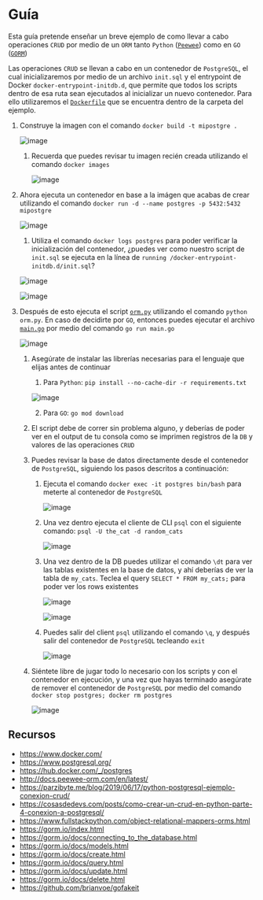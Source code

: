 # Guía

Esta guía pretende enseñar un breve ejemplo de como llevar a cabo operaciones `CRUD` por medio de un `ORM` tanto `Python` ([`Peewee`](http://docs.peewee-orm.com/en/latest/)) como en `GO` ([`GORM`](https://gorm.io/index.html))

Las operaciones `CRUD` se llevan a cabo en un contenedor de `PostgreSQL`, el cual inicializaremos por medio de un archivo `init.sql` y el entrypoint de Docker `docker-entrypoint-initdb.d`, que permite que todos los scripts dentro de esa ruta sean ejecutados al inicializar un nuevo contenedor. Para ello utilizaremos el [`Dockerfile`](Dockerfile) que se encuentra dentro de la carpeta del ejemplo.

1. Construye la imagen con el comando `docker build -t mipostgre .`
   
   ![image](https://user-images.githubusercontent.com/71090472/172252954-8424a604-62e2-41ae-a2cd-72555a7e91ec.png)
      
   1. Recuerda que puedes revisar tu imagen recién creada utilizando el comando `docker images`

      ![image](https://user-images.githubusercontent.com/71090472/172253517-86752029-0a25-4ff7-bfbb-9336fa10e794.png)

2. Ahora ejecuta un contenedor en base a la imágen que acabas de crear utilizando el comando `docker run -d --name postgres -p 5432:5432 mipostgre`
   
   ![image](https://user-images.githubusercontent.com/71090472/172253958-93d50715-223a-4a2e-bbb7-1e093f3ac8eb.png)
   
   1. Utiliza el comando `docker logs postgres` para poder verificar la inicialización del contenedor, ¿puedes ver como nuestro script de `init.sql` se ejecuta en la línea de `running /docker-entrypoint-initdb.d/init.sql`?

   ![image](https://user-images.githubusercontent.com/71090472/172254076-af48a93a-98f5-4d9b-99cd-3498bf18349e.png)
   
   ![image](https://user-images.githubusercontent.com/71090472/172254332-fac357c6-0add-463c-96c1-91bcfa1a958f.png)

3. Después de esto ejecuta el script [`orm.py`](orm.py) utilizando el comando `python orm.py`. En caso de decidirte por `GO`, entonces puedes ejecutar el archivo [`main.go`](main.go) por medio del comando `go run main.go`
   
   ![image](https://user-images.githubusercontent.com/71090472/172254853-6dfab060-0aeb-4a6d-bfce-236e2d0161d1.png)
   
   1. Asegúrate de instalar las librerías necesarias para el lenguaje que elijas antes de continuar
      1. Para `Python`: `pip install --no-cache-dir -r requirements.txt`
      
      ![image](https://user-images.githubusercontent.com/71090472/172254901-475d8ba7-b12a-447e-ac07-262c2e0f7cdd.png)
      
      2. Para `GO`: `go mod download`

   2. El script debe de correr sin problema alguno, y deberías de poder ver en el output de tu consola como se imprimen registros de la `DB` y valores de las operaciones `CRUD`
   3. Puedes revisar la base de datos directamente desde el contenedor de `PostgreSQL`, siguiendo los pasos descritos a continuación:     
      1. Ejecuta el comando `docker exec -it postgres bin/bash` para meterte al contenedor de `PostgreSQL`
      
         ![image](https://user-images.githubusercontent.com/71090472/172255178-4f5199c9-f3dd-4fb2-9048-dc7a9c7307b9.png)
      
      2. Una vez dentro ejecuta el cliente de CLI `psql` con el siguiente comando: `psql -U the_cat -d random_cats`
   
         ![image](https://user-images.githubusercontent.com/71090472/172255305-2e3b44b2-0b21-4329-8b62-061ddba726ad.png)
      
      3. Una vez dentro de la DB puedes utilizar el comando `\dt` para ver las tablas existentes en la base de datos, y ahí deberías de ver la tabla de `my_cats`. Teclea el query `SELECT * FROM my_cats;` para poder ver los rows existentes
      
         ![image](https://user-images.githubusercontent.com/71090472/172255479-4316b96e-953a-40d2-90e9-d446dae9938f.png)
   
         ![image](https://user-images.githubusercontent.com/71090472/172255527-dee9e042-9dbe-4ca0-a4d0-402eca4b1ecd.png)
      
      4. Puedes salir del client `psql` utilizando el comando `\q`, y después salir del contenedor de `PostgreSQL` tecleando `exit`
         
         ![image](https://user-images.githubusercontent.com/71090472/172255603-602bc31a-7b3a-453b-966b-82b1de29d0ea.png)
   
   4. Siéntete libre de jugar todo lo necesario con los scripts y con el contenedor en ejecución, y una vez que hayas terminado asegúrate de remover el contenedor de `PostgreSQL` por medio del comando `docker stop postgres; docker rm postgres`
   
      ![image](https://user-images.githubusercontent.com/71090472/172256034-81ae1b75-f11e-430f-92c6-896aa8204914.png)
   
## Recursos

- <https://www.docker.com/>
- <https://www.postgresql.org/>
- <https://hub.docker.com/_/postgres>
- <http://docs.peewee-orm.com/en/latest/>
- <https://parzibyte.me/blog/2019/06/17/python-postgresql-ejemplo-conexion-crud/>
- <https://cosasdedevs.com/posts/como-crear-un-crud-en-python-parte-4-conexion-a-postgresql/>
- <https://www.fullstackpython.com/object-relational-mappers-orms.html>
- <https://gorm.io/index.html>
- <https://gorm.io/docs/connecting_to_the_database.html>
- <https://gorm.io/docs/models.html>
- <https://gorm.io/docs/create.html>
- <https://gorm.io/docs/query.html>
- <https://gorm.io/docs/update.html>
- <https://gorm.io/docs/delete.html>
- <https://github.com/brianvoe/gofakeit>
